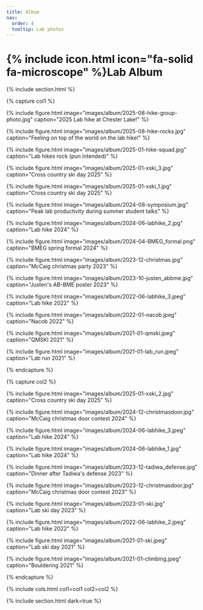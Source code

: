 ```yaml
---
title: Album
nav:
  order: 4
  tooltip: Lab photos
---
```


# {% include icon.html icon="fa-solid fa-microscope" %}Lab Album

{% include section.html %}

{% capture col1 %}

{%
  include figure.html
  image="images/album/2025-08-hike-group-photo.jpg"
  caption="2025 Lab hike at Chester Lake!"
%}

{%
  include figure.html
  image="images/album/2025-08-hike-rocks.jpg"
  caption="Feeling on top of the world on the lab hike!"
%}

{%
  include figure.html
  image="images/album/2025-01-hike-squad.jpg"
  caption="Lab hikes rock (pun intended)"
%}

{%
  include figure.html
  image="images/album/2025-01-xski_3.jpg"
  caption="Cross country ski day 2025"
%}

{%
  include figure.html
  image="images/album/2025-01-xski_1.jpg"
  caption="Cross country ski day 2025"
%}

{%
  include figure.html
  image="images/album/2024-08-symposium.jpg"
  caption="Peak lab productivity during summer student talks"
%}

{%
  include figure.html
  image="images/album/2024-06-labhike_2.jpg"
  caption="Lab hike 2024"
%}

{%
  include figure.html
  image="images/album/2024-04-BMEG_formal.png"
  caption="BMEG spring formal 2024"
%}

{%
  include figure.html
  image="images/album/2023-12-christmas.jpg"
  caption="McCaig christmas party 2023"
%}

{%
  include figure.html
  image="images/album/2023-10-justen_abbme.jpg"
  caption="Justen's AB-BME poster 2023"
%}

{%
  include figure.html
  image="images/album/2022-06-labhike_3.jpeg"
  caption="Lab hike 2022"
%}

{%
  include figure.html
  image="images/album/2022-01-nacob.jpeg"
  caption="Nacob 2022"
%}

{%
  include figure.html
  image="images/album/2021-01-qmski.jpeg"
  caption="QMSKI 2021"
%}

{%
  include figure.html
  image="images/album/2021-01-lab_run.jpeg"
  caption="Lab run 2021"
%}

{% endcapture %}

{% capture col2 %}

{%
  include figure.html
  image="images/album/2025-01-xski_2.jpg"
  caption="Cross country ski day 2025"
%}

{%
  include figure.html
  image="images/album/2024-12-christmasdoor.jpg"
  caption="McCaig christmas door contest 2024"
%}

{%
  include figure.html
  image="images/album/2024-06-labhike_3.jpeg"
  caption="Lab hike 2024"
%}

{%
  include figure.html
  image="images/album/2024-06-labhike_1.jpg"
  caption="Lab hike 2024"
%}

{%
  include figure.html
  image="images/album/2023-12-tadiwa_defense.jpg"
  caption="Dinner after Tadiwa's defense 2023"
%}

{%
  include figure.html
  image="images/album/2023-12-christmasdoor.jpg"
  caption="McCaig christmas door contest 2023"
%}

{%
  include figure.html
  image="images/album/2023-01-ski.jpg"
  caption="Lab ski day 2023"
%}

{%
  include figure.html
  image="images/album/2022-06-labhike_2.jpeg"
  caption="Lab hike 2022"
%}

{%
  include figure.html
  image="images/album/2021-01-ski.jpeg"
  caption="Lab ski day 2021"
%}

{%
  include figure.html
  image="images/album/2021-01-climbing.jpeg"
  caption="Bouldering 2021"
%}

{% endcapture %}

{% include cols.html col1=col1 col2=col2 %}

{% include section.html dark=true %}
